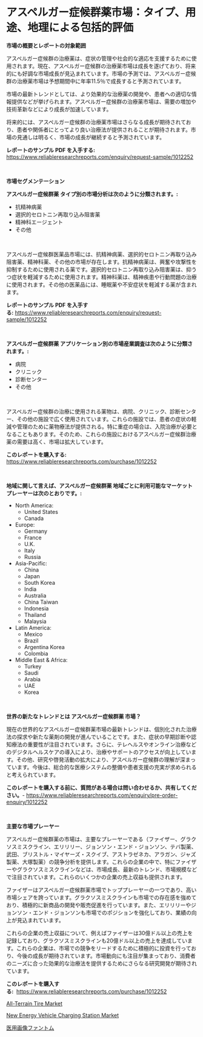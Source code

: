 <p><h1>アスペルガー症候群薬市場：タイプ、用途、地理による包括的評価</h1></p><p><strong>市場の概要とレポートの対象範囲</strong></p>
<p><p>アスペルガー症候群の治療薬は、症状の管理や社会的な適応を支援するために使用されます。現在、アスペルガー症候群の治療薬市場は成長を遂げており、将来的にも好調な市場成長が見込まれています。市場の予測では、アスペルガー症候群の治療薬市場は予想期間中に年率11.5％で成長すると予測されています。</p><p>市場の最新トレンドとしては、より効果的な治療薬の開発や、患者への適切な情報提供などが挙げられます。アスペルガー症候群の治療薬市場は、需要の増加や技術革新などにより成長が加速しています。</p><p>将来的には、アスペルガー症候群の治療薬市場はさらなる成長が期待されており、患者や関係者にとってより良い治療法が提供されることが期待されます。市場の見通しは明るく、市場の成長が継続すると予測されています。</p></p>
<p><strong>レポートのサンプル PDF を入手する:</strong> <a href="https://www.reliableresearchreports.com/enquiry/request-sample/1012252">https://www.reliableresearchreports.com/enquiry/request-sample/1012252</a></p>
<p>&nbsp;</p>
<p><strong>市場セグメンテーション</strong></p>
<p><strong>アスペルガー症候群薬 タイプ別の市場分析は次のように分類されます。:</strong></p>
<p><ul><li>抗精神病薬</li><li>選択的セロトニン再取り込み阻害薬</li><li>精神科エージェント</li><li>その他</li></ul></p>
<p>&nbsp;</p>
<p><p>アスペルガー症候群医薬品市場には、抗精神病薬、選択的セロトニン再取り込み阻害薬、精神科薬、その他の市場が存在します。抗精神病薬は、興奮や攻撃性を抑制するために使用される薬です。選択的セロトニン再取り込み阻害薬は、抑うつ症状を軽減するために使用されます。精神科薬は、精神疾患や行動問題の治療に使用されます。その他の医薬品には、睡眠薬や不安症状を軽減する薬が含まれます。</p></p>
<p><strong>レポートのサンプル PDF を入手する:</strong>&nbsp;<a href="https://www.reliableresearchreports.com/enquiry/request-sample/1012252">https://www.reliableresearchreports.com/enquiry/request-sample/1012252</a></p>
<p>&nbsp;</p>
<p><strong> アスペルガー症候群薬 アプリケーション別の市場産業調査は次のように分類されます。:</strong></p>
<p><ul><li>病院</li><li>クリニック</li><li>診断センター</li><li>その他</li></ul></p>
<p>&nbsp;</p>
<p><p>アスペルガー症候群の治療に使用される薬物は、病院、クリニック、診断センター、その他の施設で広く使用されています。これらの施設では、患者の症状の軽減や管理のために薬物療法が提供される。特に重症の場合は、入院治療が必要となることもあります。そのため、これらの施設におけるアスペルガー症候群治療薬の需要は高く、市場は拡大しています。</p></p>
<p><strong>このレポートを購入する:</strong>&nbsp; <a href="https://www.reliableresearchreports.com/purchase/1012252">https://www.reliableresearchreports.com/purchase/1012252</a></p>
<p>&nbsp;</p>
<p><strong>地域に関して言えば、アスペルガー症候群薬 地域ごとに利用可能なマーケットプレーヤーは次のとおりです。:</strong></p>
<p><ul>
    <li>
        North America:
        <ul>
            <li>United States</li>
            <li>Canada</li>
        </ul>
    </li>
    <li>
        Europe:
        <ul>
            <li>Germany</li>
            <li>France</li>
            <li>U.K.</li>
            <li>Italy</li>
            <li>Russia</li>
        </ul>
    </li>
    <li>
        Asia-Pacific:
        <ul>
            <li>China</li>
            <li>Japan</li>
            <li>South Korea</li>
            <li>India</li>
            <li>Australia</li>
            <li>China Taiwan</li>
            <li>Indonesia</li>
            <li>Thailand</li>
            <li>Malaysia</li>
        </ul>
    </li>
    <li>
        Latin America:
        <ul>
            <li>Mexico</li>
            <li>Brazil</li>
            <li>Argentina Korea</li>
            <li>Colombia</li>
        </ul>
    </li>
    <li>
        Middle East & Africa:
        <ul>
            <li>Turkey</li>
            <li>Saudi</li>
            <li>Arabia</li>
            <li>UAE</li>
            <li>Korea</li>
        </ul>
    </li>
    </ul></p>
<p>&nbsp;</p>
<p><strong>世界の新たなトレンドとは アスペルガー症候群薬 市場？</strong></p>
<p><p>現在の世界的なアスペルガー症候群薬市場の最新トレンドは、個別化された治療法の探求や新たな薬剤の開発が進んでいることです。また、症状の早期診断や認知療法の重要性が注目されています。さらに、テレヘルスやオンライン治療などのデジタルヘルスケアの導入により、治療やサポートのアクセスが向上しています。その他、研究や啓発活動の拡大により、アスペルガー症候群の理解が深まっています。今後は、総合的な医療システムの整備や患者支援の充実が求められると考えられています。</p></p>
<p><strong>このレポートを購入する前に、質問がある場合は問い合わせるか、共有してください。</strong>- <a href="https://www.reliableresearchreports.com/enquiry/pre-order-enquiry/1012252">https://www.reliableresearchreports.com/enquiry/pre-order-enquiry/1012252</a></p>
<p>&nbsp;</p>
<p><strong>主要な市場プレーヤー</strong></p>
<p><p>アスペルガー症候群薬の市場は、主要なプレーヤーである（ファイザー、グラクソスミスクライン、エリリリー、ジョンソン・エンド・ジョンソン、テバ製薬、武田、ブリストル・マイヤーズ・スクイブ、アストラゼネカ、アラガン、ジャズ製薬、大塚製薬）の競争分析を提供します。これらの企業の中で、特にファイザーやグラクソスミスクラインなどは、市場成長、最新のトレンド、市場規模などで注目されています。これらのいくつかの企業の売上収益も提供されます。</p><p>ファイザーはアスペルガー症候群薬市場でトッププレーヤーの一つであり、高い市場シェアを誇っています。グラクソスミスクラインも市場での存在感を強めており、積極的に新商品の開発や販売促進を行っています。また、エリリリーやジョンソン・エンド・ジョンソンも市場でのポジションを強化しており、業績の向上が見込まれています。</p><p>これらの企業の売上収益について、例えばファイザーは30億ドル以上の売上を記録しており、グラクソスミスクラインも20億ドル以上の売上を達成しています。これらの企業は、市場での競争をリードするために積極的に投資を行っており、今後の成長が期待されています。市場動向にも注目が集まっており、消費者のニーズに合った効果的な治療法を提供するためにさらなる研究開発が期待されています。</p></p>
<p><strong>このレポートを購入する:</strong>&nbsp;&nbsp;<a href="https://www.reliableresearchreports.com/purchase/1012252">https://www.reliableresearchreports.com/purchase/1012252</a></p>
<p><p><a href="https://angry-finch-aaf.notion.site/All-Terrain-Tire-Market-Insights-Market-Players-and-Forecast-Till-2031-ec9a2b1f916e4f30b81db9f9c2c224d9">All-Terrain Tire Market</a></p><p><a href="https://chivalrous-flock-a86.notion.site/New-Energy-Vehicle-Charging-Station-Market-Size-and-Examines-its-Market-Scope-with-a-Primary-Focus-819f29d93f474d99acbdc491d03fe6b2">New Energy Vehicle Charging Station Market</a></p><p><a href="https://github.com/SantosDicki04/Market-Research-Report-List-1/blob/main/64993116052.md">医用画像ファントム</a></p></p>